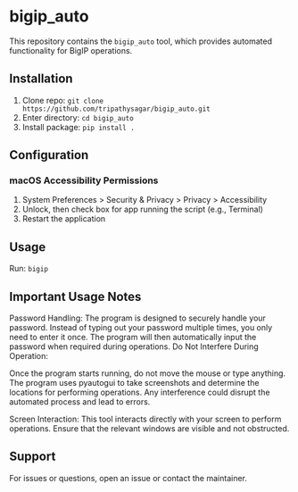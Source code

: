 # bigip_auto

This repository contains the `bigip_auto` tool, which provides automated functionality for BigIP operations. 


## Installation

1. Clone repo: `git clone https://github.com/tripathysagar/bigip_auto.git`
2. Enter directory: `cd bigip_auto`
3. Install package: `pip install .`

## Configuration

### macOS Accessibility Permissions

1. System Preferences > Security & Privacy > Privacy > Accessibility
2. Unlock, then check box for app running the script (e.g., Terminal)
3. Restart the application

## Usage

Run: `bigip`

## Important Usage Notes

Password Handling: The program is designed to securely handle your password. Instead of typing out your password multiple times, you only need to enter it once. The program will then automatically input the password when required during operations.
Do Not Interfere During Operation:

Once the program starts running, do not move the mouse or type anything.
The program uses pyautogui to take screenshots and determine the locations for performing operations.
Any interference could disrupt the automated process and lead to errors.


Screen Interaction: This tool interacts directly with your screen to perform operations. Ensure that the relevant windows are visible and not obstructed.
## Support

For issues or questions, open an issue or contact the maintainer.


